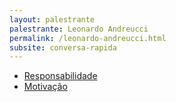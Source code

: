 ```yaml
---
layout: palestrante
palestrante: Leonardo Andreucci
permalink: /leonardo-andreucci.html
subsite: conversa-rapida
---
```


* [Responsabilidade](/conversa-rapida/leonardo-andreucci-responsabilidade)
* [Motivação](/conversa-rapida/leonardo-andreucci-motiva-o)
